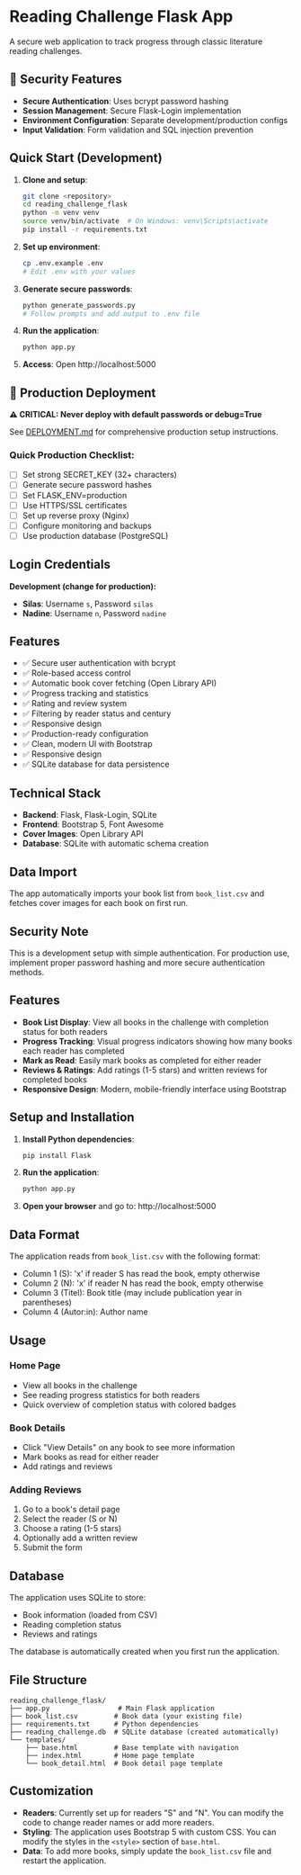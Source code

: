 # Reading Challenge Flask App

A secure web application to track progress through classic literature reading challenges.

## 🔐 Security Features

- **Secure Authentication**: Uses bcrypt password hashing
- **Session Management**: Secure Flask-Login implementation
- **Environment Configuration**: Separate development/production configs
- **Input Validation**: Form validation and SQL injection prevention

## Quick Start (Development)

1. **Clone and setup**:
   ```bash
   git clone <repository>
   cd reading_challenge_flask
   python -m venv venv
   source venv/bin/activate  # On Windows: venv\Scripts\activate
   pip install -r requirements.txt
   ```

2. **Set up environment**:
   ```bash
   cp .env.example .env
   # Edit .env with your values
   ```

3. **Generate secure passwords**:
   ```bash
   python generate_passwords.py
   # Follow prompts and add output to .env file
   ```

4. **Run the application**:
   ```bash
   python app.py
   ```

5. **Access**: Open http://localhost:5000

## 🚀 Production Deployment

**⚠️ CRITICAL: Never deploy with default passwords or debug=True**

See [DEPLOYMENT.md](DEPLOYMENT.md) for comprehensive production setup instructions.

### Quick Production Checklist:
- [ ] Set strong SECRET_KEY (32+ characters)
- [ ] Generate secure password hashes
- [ ] Set FLASK_ENV=production
- [ ] Use HTTPS/SSL certificates
- [ ] Set up reverse proxy (Nginx)
- [ ] Configure monitoring and backups
- [ ] Use production database (PostgreSQL)

## Login Credentials

**Development (change for production):**
- **Silas**: Username `s`, Password `silas`
- **Nadine**: Username `n`, Password `nadine`

## Features

- ✅ Secure user authentication with bcrypt
- ✅ Role-based access control
- ✅ Automatic book cover fetching (Open Library API)
- ✅ Progress tracking and statistics
- ✅ Rating and review system
- ✅ Filtering by reader status and century
- ✅ Responsive design
- ✅ Production-ready configuration
- ✅ Clean, modern UI with Bootstrap
- ✅ Responsive design
- ✅ SQLite database for data persistence

## Technical Stack

- **Backend**: Flask, Flask-Login, SQLite
- **Frontend**: Bootstrap 5, Font Awesome
- **Cover Images**: Open Library API
- **Database**: SQLite with automatic schema creation

## Data Import

The app automatically imports your book list from `book_list.csv` and fetches cover images for each book on first run.

## Security Note

This is a development setup with simple authentication. For production use, implement proper password hashing and more secure authentication methods.

## Features

- **Book List Display**: View all books in the challenge with completion status for both readers
- **Progress Tracking**: Visual progress indicators showing how many books each reader has completed
- **Mark as Read**: Easily mark books as completed for either reader
- **Reviews & Ratings**: Add ratings (1-5 stars) and written reviews for completed books
- **Responsive Design**: Modern, mobile-friendly interface using Bootstrap

## Setup and Installation

1. **Install Python dependencies**:
   ```bash
   pip install Flask
   ```

2. **Run the application**:
   ```bash
   python app.py
   ```

3. **Open your browser** and go to: http://localhost:5000

## Data Format

The application reads from `book_list.csv` with the following format:
- Column 1 (S): 'x' if reader S has read the book, empty otherwise
- Column 2 (N): 'x' if reader N has read the book, empty otherwise  
- Column 3 (Titel): Book title (may include publication year in parentheses)
- Column 4 (Autor:in): Author name

## Usage

### Home Page
- View all books in the challenge
- See reading progress statistics for both readers
- Quick overview of completion status with colored badges

### Book Details
- Click "View Details" on any book to see more information
- Mark books as read for either reader
- Add ratings and reviews

### Adding Reviews
1. Go to a book's detail page
2. Select the reader (S or N)
3. Choose a rating (1-5 stars)
4. Optionally add a written review
5. Submit the form

## Database

The application uses SQLite to store:
- Book information (loaded from CSV)
- Reading completion status
- Reviews and ratings

The database is automatically created when you first run the application.

## File Structure

```
reading_challenge_flask/
├── app.py                 # Main Flask application
├── book_list.csv         # Book data (your existing file)
├── requirements.txt      # Python dependencies
├── reading_challenge.db  # SQLite database (created automatically)
└── templates/
    ├── base.html         # Base template with navigation
    ├── index.html        # Home page template
    └── book_detail.html  # Book detail page template
```

## Customization

- **Readers**: Currently set up for readers "S" and "N". You can modify the code to change reader names or add more readers.
- **Styling**: The application uses Bootstrap 5 with custom CSS. You can modify the styles in the `<style>` section of `base.html`.
- **Data**: To add more books, simply update the `book_list.csv` file and restart the application.
